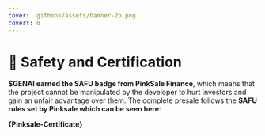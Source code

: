 ```yaml
---
cover: .gitbook/assets/banner-2b.png
coverY: 0
---
```


# 🦺 Safety and Certification

**$GENAI earned the SAFU badge from PinkSale Finance**, which means that the project cannot be manipulated by the developer to hurt investors and gain an unfair advantage over them. The complete presale follows the **SAFU rules set by Pinksale which can be seen here**:

**{Pinksale-Certificate}**
